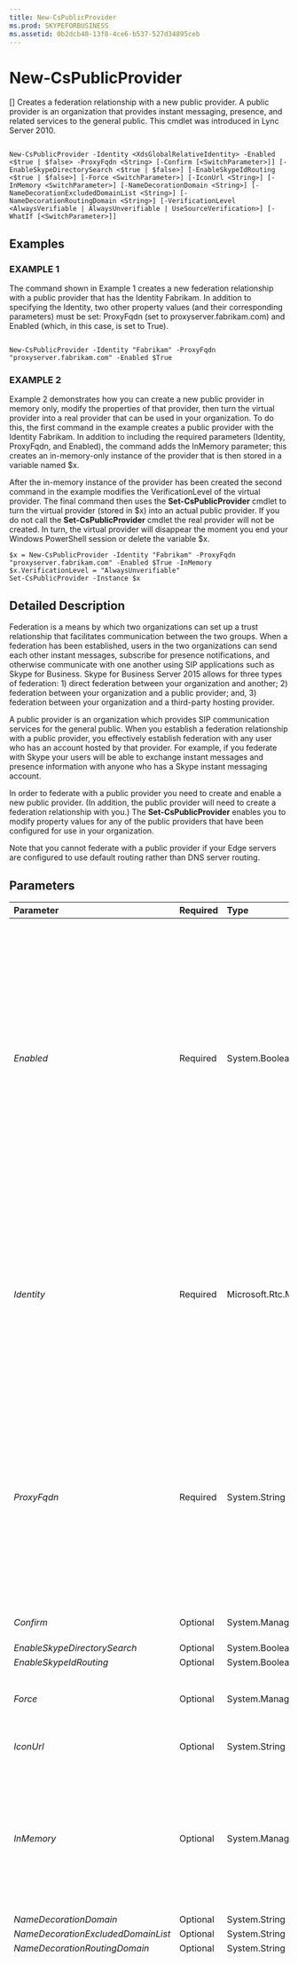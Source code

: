 ```yaml
---
title: New-CsPublicProvider
ms.prod: SKYPEFORBUSINESS
ms.assetid: 0b2dcb40-13f8-4ce6-b537-527d34895ceb
---
```



# New-CsPublicProvider
[]
Creates a federation relationship with a new public provider. A public provider is an organization that provides instant messaging, presence, and related services to the general public. This cmdlet was introduced in Lync Server 2010.
  
    
    


```

New-CsPublicProvider -Identity <XdsGlobalRelativeIdentity> -Enabled <$true | $false> -ProxyFqdn <String> [-Confirm [<SwitchParameter>]] [-EnableSkypeDirectorySearch <$true | $false>] [-EnableSkypeIdRouting <$true | $false>] [-Force <SwitchParameter>] [-IconUrl <String>] [-InMemory <SwitchParameter>] [-NameDecorationDomain <String>] [-NameDecorationExcludedDomainList <String>] [-NameDecorationRoutingDomain <String>] [-VerificationLevel <AlwaysVerifiable | AlwaysUnverifiable | UseSourceVerification>] [-WhatIf [<SwitchParameter>]]

```


## Examples


  
    
    

### EXAMPLE 1

The command shown in Example 1 creates a new federation relationship with a public provider that has the Identity Fabrikam. In addition to specifying the Identity, two other property values (and their corresponding parameters) must be set: ProxyFqdn (set to proxyserver.fabrikam.com) and Enabled (which, in this case, is set to True).
  
    
    

```

New-CsPublicProvider -Identity "Fabrikam" -ProxyFqdn "proxyserver.fabrikam.com" -Enabled $True
```


### EXAMPLE 2

Example 2 demonstrates how you can create a new public provider in memory only, modify the properties of that provider, then turn the virtual provider into a real provider that can be used in your organization. To do this, the first command in the example creates a public provider with the Identity Fabrikam. In addition to including the required parameters (Identity, ProxyFqdn, and Enabled), the command adds the InMemory parameter; this creates an in-memory-only instance of the provider that is then stored in a variable named $x. 
  
    
    
After the in-memory instance of the provider has been created the second command in the example modifies the VerificationLevel of the virtual provider. The final command then uses the **Set-CsPublicProvider** cmdlet to turn the virtual provider (stored in $x) into an actual public provider. If you do not call the **Set-CsPublicProvider** cmdlet the real provider will not be created. In turn, the virtual provider will disappear the moment you end your Windows PowerShell session or delete the variable $x.
  
    
    



```
$x = New-CsPublicProvider -Identity "Fabrikam" -ProxyFqdn "proxyserver.fabrikam.com" -Enabled $True -InMemory
$x.VerificationLevel = "AlwaysUnverifiable"
Set-CsPublicProvider -Instance $x
```


## Detailed Description

Federation is a means by which two organizations can set up a trust relationship that facilitates communication between the two groups. When a federation has been established, users in the two organizations can send each other instant messages, subscribe for presence notifications, and otherwise communicate with one another using SIP applications such as Skype for Business. Skype for Business Server 2015 allows for three types of federation: 1) direct federation between your organization and another; 2) federation between your organization and a public provider; and, 3) federation between your organization and a third-party hosting provider.
  
    
    
A public provider is an organization which provides SIP communication services for the general public. When you establish a federation relationship with a public provider, you effectively establish federation with any user who has an account hosted by that provider. For example, if you federate with Skype your users will be able to exchange instant messages and presence information with anyone who has a Skype instant messaging account.
  
    
    
In order to federate with a public provider you need to create and enable a new public provider. (In addition, the public provider will need to create a federation relationship with you.) The **Set-CsPublicProvider** enables you to modify property values for any of the public providers that have been configured for use in your organization.
  
    
    
Note that you cannot federate with a public provider if your Edge servers are configured to use default routing rather than DNS server routing. 
  
    
    

## Parameters



|**Parameter**|**Required**|**Type**|**Description**|
|:-----|:-----|:-----|:-----|
| _Enabled_ <br/> |Required  <br/> |System.Boolean  <br/> |Indicates whether or not the federation relationship between your organization and the public provider is active. If set to True, users in your organization will be able to exchange instant messages and presence information with users who have accounts hosted on the public provider. If set to False, users in your organization will not be able to exchange instant messages and presence information with users who have accounts hosted on the public provider. You can enable and disable federation relationships at any time by using the **Enable-CsPublicProvider** cmdlet and the **Disable-CsPublicProvider** cmdlet, respectively. <br/> |
| _Identity_ <br/> |Required  <br/> |Microsoft.Rtc.Management.Xds.XdsGlobalRelativeIdentity  <br/> |Unique identifier for the public provider to be created. The Identity typically the name of the website providing the services.  <br/> Identities must be unique not only among public providers, but also among hosting providers. Suppose you try to create a new public provider with the Identity Fabrikam. Your command will fail if a public provider or a hosting provider with that Identity already exists.  <br/> |
| _ProxyFqdn_ <br/> |Required  <br/> |System.String  <br/> |Specifies the fully qualified domain name (FQDN) (for example, proxyserver.fabrikam.com) of the proxy server used by the public provider.  <br/> Proxy FQDNs must be unique not only among public providers, but also among hosting providers. For example, suppose you try to create a new public provider with the proxy FQDN proxyserver.fabrikam.com. This command will fail if a public provider or a hosting provider with that proxy FQDN already exists.  <br/> |
| _Confirm_ <br/> |Optional  <br/> |System.Management.Automation.SwitchParameter  <br/> |Prompts you for confirmation before executing the command.  <br/> |
| _EnableSkypeDirectorySearch_ <br/> |Optional  <br/> |System.Boolean  <br/> |PARAMVALUE: $true | $false  <br/> |
| _EnableSkypeIdRouting_ <br/> |Optional  <br/> |System.Boolean  <br/> |PARAMVALUE: $true | $false  <br/> |
| _Force_ <br/> |Optional  <br/> |System.Management.Automation.SwitchParameter  <br/> |Suppresses the display of any non-fatal error message that might occur when running the command.  <br/> |
| _IconUrl_ <br/> |Optional  <br/> |System.String  <br/> |URL for the icon used to indicate a Microsoft Skype contact.  <br/> |
| _InMemory_ <br/> |Optional  <br/> |System.Management.Automation.SwitchParameter  <br/> |Creates an object reference without actually committing the object as a permanent change. If you assign the output of this cmdlet called with this parameter to a variable, you can make changes to the properties of the object reference and then commit those changes by calling this cmdlet's matching **Set-<cmdlet>**. <br/> |
| _NameDecorationDomain_ <br/> |Optional  <br/> |System.String  <br/> |PARAMVALUE: String  <br/> |
| _NameDecorationExcludedDomainList_ <br/> |Optional  <br/> |System.String  <br/> |PARAMVALUE: String  <br/> |
| _NameDecorationRoutingDomain_ <br/> |Optional  <br/> |System.String  <br/> |PARAMVALUE: String  <br/> |
| _VerificationLevel_ <br/> |Optional  <br/> |Microsoft.Rtc.Management.WritableConfig.Settings.Edge.VerificationLevelType  <br/> |Indicates how (or if) messages sent from a public provider are verified to ensure that they were sent from that provider. The VerificationLevel must be set to one of the following values:  <br/> AlwaysVerifiable. All messages purportedly sent from this provider will be accepted. If a verification header is not found in the message it will be added by Skype for Business Server 2015. This is the default value.  <br/> AlwaysUnverifiable. All messages purportedly sent from a public provider are considered unverified. They will be delivered only if they were sent from a person who is on the recipient's Contacts list. For example, if Ken Myer is on your Contacts list you will be able to receive messages from him. If Pilar Ackerman is not on your Contacts list then you will not be able to receive messages from her. Note that Skype for Business users can manually override this setting, thereby allowing themselves to receive messages people not on their Contacts list.  <br/> UseSourceVerification. Uses the verification header added to the message by the public provider. If the verification information is missing the message will be rejected. This value has been deprecated for use in Skype for Business Server 2015.  <br/> |
| _WhatIf_ <br/> |Optional  <br/> |System.Management.Automation.SwitchParameter  <br/> |Describes what would happen if you executed the command without actually executing the command.  <br/> |
| _BypassDualWrite_ <br/> |Optional  <br/> |System.Boolean  <br/> |PARAMVALUE: $true | $false  <br/> |
   

## Input Types

None. The **New-CsPublicProvider** cmdlet does not accept pipelined input.
  
    
    

## Return Types

Creates new instances of the Microsoft.Rtc.Management.WritableConfig.Settings.Edge.DisplayPublicProvider object.
  
    
    

## See also


#### 


  
    
    
 [Disable-CsPublicProvider](disable-cspublicprovider.md)
  
    
    
 [Enable-CsPublicProvider](enable-cspublicprovider.md)
  
    
    
 [Get-CsPublicProvider](get-cspublicprovider.md)
  
    
    
 [Remove-CsPublicProvider](remove-cspublicprovider.md)
  
    
    
 [Set-CsPublicProvider](set-cspublicprovider.md)
